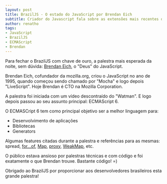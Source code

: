 ```yaml
---
layout: post
title: BrazilJS - O estado do JavaScript por Brendan Eich
subtitle: Criador do Javascript fala sobre as extensões mais recentes da linguagem que estão sendo padronizadas como ES6
author: renatho
tags:
- JavaScript
- BrazilJS
- ECMAScript
- Brendan
---
```

Para fechar o BrazilJS com chave de ouro, a palestra mais esperada da noite, sem dúvida: [Brendan Eich](http://en.wikipedia.org/wiki/Brendan_Eich), o "Deus" do JavaScript.

Brendan Eich, cofundador da mozilla.org, criou o JavaScript no ano de 1995, quando começou sendo chamado por "Mocha" e logo depois "LiveScript". Hoje Brendan é CTO na Mozilla Corporation.

A palestra foi iniciada com um vídeo descontraído do "Watman". E logo depois passou ao seu assunto principal: ECMAScript 6.

O ECMASCript 6 tem como principal objetivo ser a melhor linguagem para:

* Desenvolvimento de aplicações
* Bibliotecas
* Generators

Algumas features citadas durante a palestra e referências para as mesmas: spread, [for...of](https://developer.mozilla.org/en-US/docs/JavaScript/Reference/Statements/for...of), [Map](https://developer.mozilla.org/en-US/docs/JavaScript/Reference/Global_Objects/Map), [proxy](https://developer.mozilla.org/en-US/docs/JavaScript/Reference/Global_Objects/Proxy), [WeakMap](https://developer.mozilla.org/en-US/docs/JavaScript/Reference/Global_Objects/WeakMap), etc.

O público estava ansioso por palestras técnicas e com código e foi exatamente o que Brendan trouxe. Bastante código! =)

Obrigado ao BrazilJS por proporcionar aos desenvolvedores brasileiros esta grande palestra!